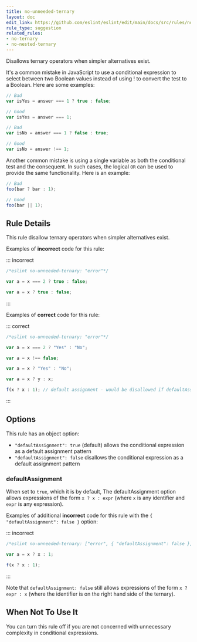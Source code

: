 ```yaml
---
title: no-unneeded-ternary
layout: doc
edit_link: https://github.com/eslint/eslint/edit/main/docs/src/rules/no-unneeded-ternary.md
rule_type: suggestion
related_rules:
- no-ternary
- no-nested-ternary
---
```


<!--FIXABLE-->

Disallows ternary operators when simpler alternatives exist.

It's a common mistake in JavaScript to use a conditional expression to select between two Boolean values instead of using ! to convert the test to a Boolean.
Here are some examples:

```js
// Bad
var isYes = answer === 1 ? true : false;

// Good
var isYes = answer === 1;

// Bad
var isNo = answer === 1 ? false : true;

// Good
var isNo = answer !== 1;
```

Another common mistake is using a single variable as both the conditional test and the consequent. In such cases, the logical `OR` can be used to provide the same functionality.
Here is an example:

```js
// Bad
foo(bar ? bar : 1);

// Good
foo(bar || 1);
```

## Rule Details

This rule disallow ternary operators when simpler alternatives exist.

Examples of **incorrect** code for this rule:

::: incorrect

```js
/*eslint no-unneeded-ternary: "error"*/

var a = x === 2 ? true : false;

var a = x ? true : false;
```

:::

Examples of **correct** code for this rule:

::: correct

```js
/*eslint no-unneeded-ternary: "error"*/

var a = x === 2 ? "Yes" : "No";

var a = x !== false;

var a = x ? "Yes" : "No";

var a = x ? y : x;

f(x ? x : 1); // default assignment - would be disallowed if defaultAssignment option set to false. See option details below.
```

:::

## Options

This rule has an object option:

* `"defaultAssignment": true` (default) allows the conditional expression as a default assignment pattern
* `"defaultAssignment": false` disallows the conditional expression as a default assignment pattern

### defaultAssignment

When set to `true`, which it is by default, The defaultAssignment option allows expressions of the form `x ? x : expr` (where `x` is any identifier and `expr` is any expression).

Examples of additional **incorrect** code for this rule with the `{ "defaultAssignment": false }` option:

::: incorrect

```js
/*eslint no-unneeded-ternary: ["error", { "defaultAssignment": false }]*/

var a = x ? x : 1;

f(x ? x : 1);
```

:::

Note that `defaultAssignment: false` still allows expressions of the form `x ? expr : x` (where the identifier is on the right hand side of the ternary).

## When Not To Use It

You can turn this rule off if you are not concerned with unnecessary complexity in conditional expressions.
